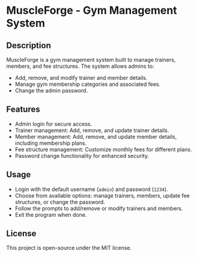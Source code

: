 # MuscleForge - Gym Management System

## Description
MuscleForge is a gym management system built to manage trainers, members, and fee structures. The system allows admins to:
- Add, remove, and modify trainer and member details.
- Manage gym membership categories and associated fees.
- Change the admin password.

## Features
- Admin login for secure access.
- Trainer management: Add, remove, and update trainer details.
- Member management: Add, remove, and update member details, including membership plans.
- Fee structure management: Customize monthly fees for different plans.
- Password change functionality for enhanced security.

## Usage
- Login with the default username (`admin`) and password (`1234`).
- Choose from available options: manage trainers, members, update fee structures, or change the password.
- Follow the prompts to add/remove or modify trainers and members.
- Exit the program when done.

## License
This project is open-source under the MIT license.